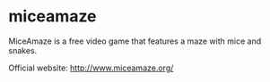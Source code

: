 miceamaze
=========

MiceAmaze is a free video game that features a maze with mice and snakes.

Official website: http://www.miceamaze.org/
